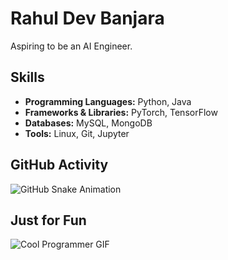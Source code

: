 # Rahul Dev Banjara

Aspiring to be an AI Engineer.

## Skills

- **Programming Languages:** Python, Java
- **Frameworks & Libraries:** PyTorch, TensorFlow
- **Databases:** MySQL, MongoDB
- **Tools:** Linux, Git, Jupyter

## GitHub Activity

![GitHub Snake Animation](https://github.com/rahuldevbanjara/rahuldevbanjara/blob/output/github-contribution-grid-snake.svg)

## Just for Fun

![Cool Programmer GIF](https://media.giphy.com/media/13HgwGsXF0aiGY/giphy.gif)
